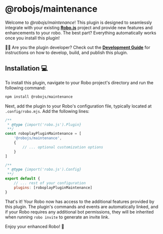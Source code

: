 # @robojs/maintenance

Welcome to _@robojs/maintenance_! This plugin is designed to seamlessly integrate with your existing **[Robo.js](https://github.com/Wave-Play/robo)** project and provide new features and enhancements to your robo. The best part? Everything automatically works once you install this plugin!

👩‍💻 Are you the plugin developer? Check out the **[Development Guide](DEVELOPMENT.md)** for instructions on how to develop, build, and publish this plugin.

## Installation 💻

To install this plugin, navigate to your Robo project's directory and run the following command:

```bash
npm install @robojs/maintenance
```

Next, add the plugin to your Robo's configuration file, typically located at `.config/robo.mjs`. Add the following lines:

```javascript
/**
 * @type {import('robo.js').Plugin}
 **/
const roboplayPluginMaintenance = [
	'@robojs/maintenance',
	{
		// ... optional customization options
	}
]

/**
 * @type {import('robo.js').Config}
 **/
export default {
	// ... rest of your configuration
	plugins: [roboplayPluginMaintenance]
}
```

That's it! Your Robo now has access to the additional features provided by this plugin. The plugin's commands and events are automatically linked, and if your Robo requires any additional bot permissions, they will be inherited when running `robo invite` to generate an invite link.

Enjoy your enhanced Robo! 🚀
